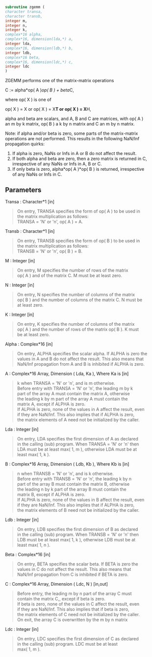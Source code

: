 ```fortran  
subroutine zgemm (  
character transa,  
character transb,  
integer m,  
integer n,  
integer k,  
complex*16 alpha,  
complex*16, dimension(lda,*) a,  
integer lda,  
complex*16, dimension(ldb,*) b,  
integer ldb,  
complex*16 beta,  
complex*16, dimension(ldc,*) c,  
integer ldc  
)  
```  
  
ZGEMM  performs one of the matrix-matrix operations  
  
C := alpha*op( A )*op( B ) + beta*C,  
  
where  op( X ) is one of  
  
op( X ) = X   or   op( X ) = X**T   or   op( X ) = X**H,  
  
alpha and beta are scalars, and A, B and C are matrices, with op( A )  
an m by k matrix,  op( B )  a  k by n matrix and  C an m by n matrix.  
  
Note: if alpha and/or beta is zero, some parts of the matrix-matrix  
operations are not performed. This results in the following NaN/Inf  
propagation quirks:  
  
1. If alpha is zero, NaNs or Infs in A or B do not affect the result.  
2. If both alpha and beta are zero, then a zero matrix is returned in C,  
irrespective of any NaNs or Infs in A, B or C.  
3. If only beta is zero, alpha*op( A )*op( B ) is returned, irrespective  
of any NaNs or Infs in C.  
  
## Parameters  
Transa : Character*1 [in]  
> On entry, TRANSA specifies the form of op( A ) to be used in  
> the matrix multiplication as follows:  
> TRANSA = 'N' or 'n',  op( A ) = A.  
  
Transb : Character*1 [in]  
> On entry, TRANSB specifies the form of op( B ) to be used in  
> the matrix multiplication as follows:  
> TRANSB = 'N' or 'n',  op( B ) = B.  
  
M : Integer [in]  
> On entry,  M  specifies  the number  of rows  of the  matrix  
> op( A )  and of the  matrix  C.  M  must  be at least  zero.  
  
N : Integer [in]  
> On entry,  N  specifies the number  of columns of the matrix  
> op( B ) and the number of columns of the matrix C. N must be  
> at least zero.  
  
K : Integer [in]  
> On entry,  K  specifies  the number of columns of the matrix  
> op( A ) and the number of rows of the matrix op( B ). K must  
> be at least  zero.  
  
Alpha : Complex*16 [in]  
> On entry, ALPHA specifies the scalar alpha. If ALPHA is zero the  
> values in A and B do not affect the result. This also means that  
> NaN/Inf propagation from A and B is inhibited if ALPHA is zero.  
  
A : Complex*16 Array, Dimension ( Lda, Ka ), Where Ka is [in]  
> k  when  TRANSA = 'N' or 'n',  and is  m  otherwise.  
> Before entry with  TRANSA = 'N' or 'n',  the leading  m by k  
> part of the array  A  must contain the matrix  A,  otherwise  
> the leading  k by m  part of the array  A  must contain  the  
> matrix A, except if ALPHA is zero.  
> If ALPHA is zero, none of the values in A affect the result, even  
> if they are NaN/Inf. This also implies that if ALPHA is zero,  
> the matrix elements of A need not be initialized by the caller.  
  
Lda : Integer [in]  
> On entry, LDA specifies the first dimension of A as declared  
> in the calling (sub) program. When  TRANSA = 'N' or 'n' then  
> LDA must be at least  max( 1, m ), otherwise  LDA must be at  
> least  max( 1, k ).  
  
B : Complex*16 Array, Dimension ( Ldb, Kb ), Where Kb is [in]  
> n  when  TRANSB = 'N' or 'n',  and is  k  otherwise.  
> Before entry with  TRANSB = 'N' or 'n',  the leading  k by n  
> part of the array  B  must contain the matrix  B,  otherwise  
> the leading  n by k  part of the array  B  must contain  the  
> matrix B, except if ALPHA is zero.  
> If ALPHA is zero, none of the values in B affect the result, even  
> if they are NaN/Inf. This also implies that if ALPHA is zero,  
> the matrix elements of B need not be initialized by the caller.  
  
Ldb : Integer [in]  
> On entry, LDB specifies the first dimension of B as declared  
> in the calling (sub) program. When  TRANSB = 'N' or 'n' then  
> LDB must be at least  max( 1, k ), otherwise  LDB must be at  
> least  max( 1, n ).  
  
Beta : Complex*16 [in]  
> On entry,  BETA  specifies the scalar  beta. If BETA is zero the  
> values in C do not affect the result. This also means that  
> NaN/Inf propagation from C is inhibited if BETA is zero.  
  
C : Complex*16 Array, Dimension ( Ldc, N ) [in,out]  
> Before entry, the leading  m by n  part of the array  C must  
> contain the matrix  C,, except if beta is zero.  
> If beta is zero, none of the values in C affect the result, even  
> if they are NaN/Inf. This also implies that if beta is zero,  
> the matrix elements of C need not be initialized by the caller.  
> On exit, the array  C  is overwritten by the  m by n  matrix  
  
Ldc : Integer [in]  
> On entry, LDC specifies the first dimension of C as declared  
> in  the  calling  (sub)  program.   LDC  must  be  at  least  
> max( 1, m ).  
  

